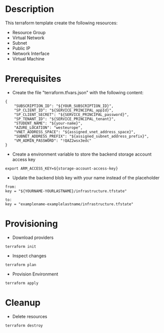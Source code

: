 # Description

This terraform template create the following resources:

- Resource Group
- Virtual Network
- Subnet
- Public IP
- Network Interface
- Virtual Machine

# Prerequisites

- Create the file "terraform.tfvars.json" with the following content:
```
{
	"SUBSCRIPTION_ID": "${YOUR_SUBSCRIPTION_ID}",
    "SP_CLIENT_ID": "${SERVICE_PRINCIPAL_appId}",
	"SP_CLIENT_SECRET": "${SERVICE_PRINCIPAL_password}",
	"SP_TENANT_ID": "${SERVICE_PRINCIPAL_tenant}",
    "STUDENT_NAME": "${your-name}",
    "AZURE_LOCATION": "westeurope",
    "VNET_ADDRESS_SPACE": "${assigned_vnet_address_space}",
    "SUBNET_ADDRESS_PREFIX": "${assigned_subnet_address_prefix}",
    "VM_ADMIN_PASSWORD": "!QAZ2wsx3edc"
}
```

- Create a environment variable to store the backend storage account access key
```
export ARM_ACCESS_KEY=${storage-account-access-key}
```

- Update the backend blob key with your name instead of the placeholder
```
from:
key = "${YOURNAME-YOURLASTNAME}/infrastructure.tfstate"

to:
key = "examplename-examplelastname/infrastructure.tfstate"
```

# Provisioning

- Download providers
```
terraform init
```

- Inspect changes
```
terraform plan
```

- Provision Environment
```
terraform apply
```

# Cleanup

- Delete resources
```
terraform destroy
```